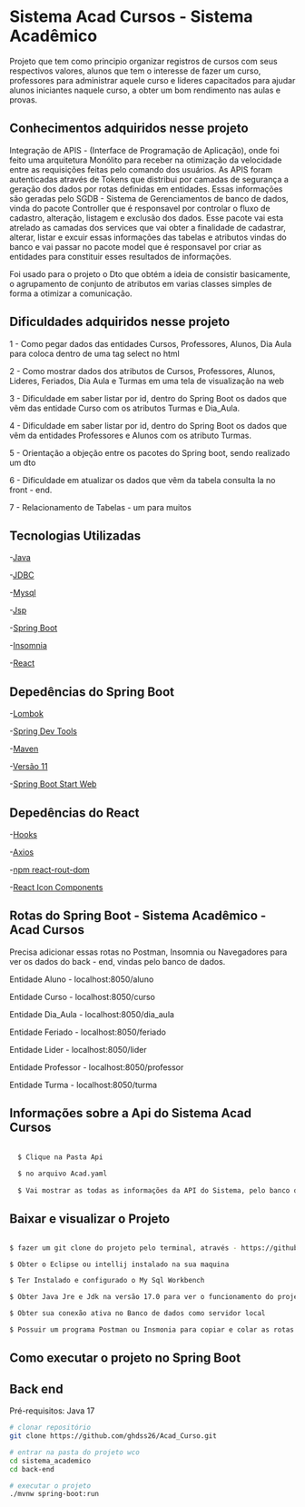 # Sistema Acad Cursos - Sistema Acadêmico 

Projeto que tem como principio organizar registros de cursos com seus respectivos valores, alunos que tem o interesse de fazer um curso, professores para administrar aquele curso e lideres capacitados
para ajudar alunos iniciantes naquele curso, a obter um bom rendimento nas aulas e provas. 

## Conhecimentos adquiridos nesse projeto 

Integração de APIS - (Interface de Programação de Aplicação), onde foi feito uma arquitetura Monólito para receber na otimização da velocidade 
entre as requisições feitas pelo comando dos usuários. As APIS foram autenticadas através de Tokens que distribui por camadas de segurança 
a geração dos dados por rotas definidas em entidades. Essas informações são geradas pelo SGDB - Sistema de Gerenciamentos de banco de dados, vinda do 
pacote Controller que é responsavel por controlar o fluxo de cadastro, alteração, listagem e exclusão dos dados. Esse pacote vai esta atrelado as camadas
dos services que vai obter a finalidade de cadastrar, alterar, listar e excuir essas informações das tabelas e atributos vindas do banco e vai passar no 
pacote model que é responsavel por criar as entidades para constituir esses resultados de informações. 

Foi usado para o projeto o Dto que obtém a ideia de consistir basicamente, 
o agrupamento de conjunto de atributos em varias classes simples de forma a otimizar a comunicação. 

## Dificuldades adquiridos nesse projeto 

1 - Como pegar dados das entidades Cursos, Professores, Alunos, Dia Aula para coloca dentro de uma tag select no html 

2 - Como mostrar dados dos atributos de Cursos, Professores, Alunos, Lideres, Feriados, Dia Aula e Turmas em uma tela de visualização na web 

3 - Dificuldade em saber listar por id, dentro do Spring Boot os dados que vêm das entidade Curso com os atributos Turmas e Dia_Aula. 

4 - Dificuldade em saber listar por id, dentro do Spring Boot os dados que vêm da entidades Professores e Alunos com os atributo Turmas. 

5 - Orientação a objeção entre os pacotes do Spring boot, sendo realizado um dto 

6 - Dificuldade em atualizar os dados que vêm da tabela consulta la no front - end. 

7 - Relacionamento de Tabelas - um para muitos  

## Tecnologias Utilizadas 

-[Java](https://www.java.com/pt-BR/download/ie_manual.jsp?locale=pt_BR) 

-[JDBC](https://www.oracle.com/br/database/technologies/appdev/jdbc.html) 

-[Mysql](https://www.mysql.com/)

-[Jsp](https://www.ibm.com/docs/pt-br/rsas/7.5.0?topic=files-javaserver-pages-jsp-technology) 

-[Spring Boot](https://spring.io/projects/spring-boot) 

-[Insomnia](https://insomnia.rest/download) 

-[React](https://pt-br.reactjs.org/)

## Depedências do Spring Boot 

-[Lombok](https://imasters.com.br/back-end/projeto-lombok-escrevendo-menos-codigo-em-java) 

-[Spring Dev Tools](https://www.javatpoint.com/spring-boot-devtools) 

-[Maven](https://mvnrepository.com/artifact/org.springframework.boot/spring-boot-devtools)

-[Versão 11](https://www.oracle.com/br/java/technologies/javase/jdk11-archive-downloads.html)

-[Spring Boot Start Web](https://www.javatpoint.com/spring-boot-starter-web) 

## Depedências do React 

-[Hooks](https://reactjs.org/docs/hooks-intro.html) 

-[Axios](https://axios-http.com/ptbr/docs/intro) 

-[npm react-rout-dom](https://www.npmjs.com/package/react-router-dom) 

-[React Icon Components](https://mui.com/material-ui/icons/)

## Rotas do Spring Boot - Sistema Acadêmico - Acad Cursos

Precisa adicionar essas rotas no Postman, Insomnia ou Navegadores para ver os dados do back - end, vindas pelo banco de dados.

Entidade Aluno - localhost:8050/aluno 

Entidade Curso - localhost:8050/curso

Entidade Dia_Aula - localhost:8050/dia_aula

Entidade Feriado - localhost:8050/feriado 

Entidade Lider - localhost:8050/lider 

Entidade Professor - localhost:8050/professor  

Entidade Turma - localhost:8050/turma  

## Informações sobre a Api do Sistema Acad Cursos 

```bash 
  
  $ Clique na Pasta Api
  
  $ no arquivo Acad.yaml
  
  $ Vai mostrar as todas as informações da API do Sistema, pelo banco de dados no programa Insomnia
```

## Baixar e visualizar o Projeto 

  ```bash 
  
  $ fazer um git clone do projeto pelo terminal, através - https://github.com/ghdss26/Acad_Curso.git
  
  $ Obter o Eclipse ou intellij instalado na sua maquina
  
  $ Ter Instalado e configurado o My Sql Workbench 
  
  $ Obter Java Jre e Jdk na versão 17.0 para ver o funcionamento do projeto e Testar ele
  
  $ Obter sua conexão ativa no Banco de dados como servidor local 
  
  $ Possuir um programa Postman ou Insmonia para copiar e colar as rotas das entidades e ver o crud completo
 
```

## Como executar o projeto no Spring Boot 

## Back end
Pré-requisitos: Java 17

```bash
# clonar repositório
git clone https://github.com/ghdss26/Acad_Curso.git

# entrar na pasta do projeto wco
cd sistema_academico 
cd back-end 

# executar o projeto
./mvnw spring-boot:run
```
